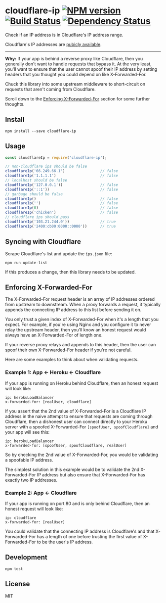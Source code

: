 
# cloudflare-ip [![NPM version](https://badge.fury.io/js/cloudflare-ip.svg)](http://badge.fury.io/js/cloudflare-ip) [![Build Status](https://travis-ci.org/danneu/cloudflare-ip.svg?branch=master)](https://travis-ci.org/danneu/cloudflare-ip) [![Dependency Status](https://david-dm.org/danneu/cloudflare-ip.svg)](https://david-dm.org/danneu/cloudflare-ip)

Check if an IP address is in Cloudflare's IP address range.

Cloudflare's IP addresses are [pubicly available](https://www.cloudflare.com/ips/).

----

**Why:** If your app is behind a reverse proxy like Cloudflare, then
you generally don't want to handle requests that bypass it. At the very
least, you'll want to ensure that the user cannot spoof their IP address
by setting headers that you thought you could depend on like X-Forwarded-For.

Chuck this library into some upstream middleware to short-circuit on
requests that aren't coming from Cloudflare.

Scroll down to the [Enforcing X-Forwarded-For](#enforcing-x-forwarded-for) 
section for some further thoughts.

## Install

    npm install --save cloudflare-ip

## Usage

``` javascript
const cloudflareIp = require('cloudflare-ip');

// non-cloudflare ips should be false
cloudflareIp('66.249.66.1')                // false
cloudflareIp('1.1.1.1')                    // false
// localhost should be false
cloudflareIp('127.0.0.1'))                 // false
cloudflareIp('::1'))                       // false
// garbage should be false
cloudflareIp()                             // false
cloudflareIp('')                           // false
cloudflareIp(0)                            // false
cloudflareIp('chicken')                    // false
// cloudflare ips should pass
cloudflareIp('103.21.244.0'))              // true
cloudflareIp('2400:cb00:0000::0000'))      // true
```

## Syncing with Cloudflare

Scrape Cloudflare's list and update the `ips.json` file:

    npm run update-list

If this produces a change, then this library needs to be updated.

## Enforcing X-Forwarded-For

The X-Forwarded-For request header is an array of IP addresses ordered from
upstream to downstream. When a proxy forwards a request, it typically appends
the connecting IP address to this list before sending it on.

You only trust a given index of X-Forwarded-For when it's a length that you
expect. For example, if you're using Nginx and you configure it to never
relay the upstream header, then you'll know an honest request would always
have an X-Forwarded-For of length one.

If your reverse proxy relays and appends to this header,
then the user can spoof their own X-Forwarded-For header if you're
not careful.

Here are some examples to think about when validating requests.

### Example 1: App <- Heroku <- Cloudflare

If your app is running on Heroku behind Cloudflare, then 
an honest request will look like:

    ip: herokuLoadBalancer
    x-forwarded-for: [realUser, cloudflare]

If you assert that the 2nd value of X-Forwarded-For is a Cloudflare IP
address in the naive attempt to ensure that requests are coming through
Cloudflare, then a dishonest user can connect directly to your Heroku
server with a spoofed X-Forwarded-For `[spoofUser, spoofCloudflare]`
and your app will see this:

    ip: herokuLoadBalancer
    x-forwarded-for: [spoofUser, spoofCloudflare, realUser]

So by checking the 2nd value of X-Forwarded-For, you would be
validating a spoofable IP address.

The simplest solution in this example would be to validate the 2nd 
X-Forwarded-For IP address but also ensure that X-Forwarded-For has 
exactly two IP addresses.

### Example 2: App <- Cloudflare

If your app is running on port 80 and is only behind Cloudflare, then 
an honest request will look like:

    ip: cloudflare
    x-forwarded-for: [realUser]

You could validate that the connecting IP address is Cloudflare's and
that X-Forwarded-For has a length of one before trusting the
first value of X-Forwarded-For to be the user's IP address.

## Development

    npm test

## License

MIT
